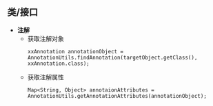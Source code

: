 ## 类/接口
* **注解**
  * 获取注解对象
    ```
    xxAnnotation annotationObject = AnnotationUtils.findAnnotation(targetObject.getClass(), xxAnnotation.class);
    ```
  * 获取注解属性
    ```
    Map<String, Object> annotaionAttributes = AnnotationUtils.getAnnotationAttributes(annotationObject);
    ```